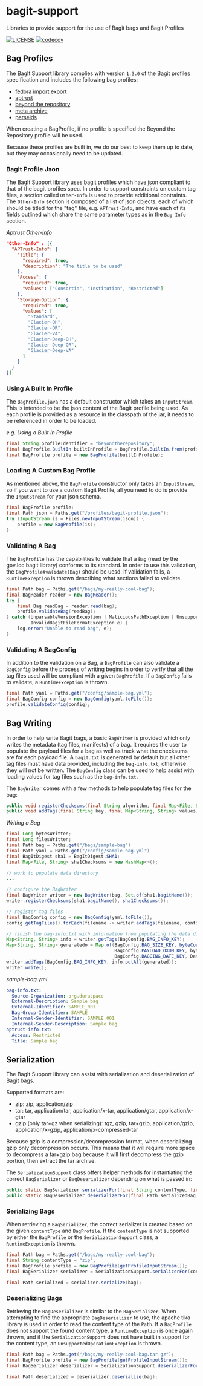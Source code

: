 # bagit-support
Libraries to provide support for the use of Bagit bags and Bagit Profiles

[![LICENSE](https://img.shields.io/badge/license-Apache-blue.svg?style=flat-square)](./LICENSE)
[![codecov](https://codecov.io/gh/duraspace/bagit-support/branch/master/graph/badge.svg)](https://codecov.io/gh/duraspace/bagit-support)

## Bag Profiles

The BagIt Support library complies with version `1.3.0` of the Bagit profiles specification and includes the following
bag profiles:

* [fedora import export](src/main/resources/profiles/fedora-import-export.json)
* [aptrust](src/main/resources/profiles/aptrust.json)
* [beyond the repository](src/main/resources/profiles/beyondtherepository.json)
* [meta archive](src/main/resources/profiles/metaarchive.json)
* [perseids](src/main/resources/profiles/perseids.json)

When creating a BagProfile, if no profile is specified the Beyond the Repository profile will be used.

Because these profiles are built in, we do our best to keep them up to date, but they may occasionally need to be 
updated.

### BagIt Profile Json

The BagIt Support library uses bagit profiles which have json compliant to that of the bagit profiles spec. In order to
support constraints on custom tag files, a section called `Other-Info` is used to provide additional contraints. The 
`Other-Info` section is composed of a list of json objects, each of which should be titled for the "tag" file, e.g. 
`APTrust-Info`, and have each of its fields outlined which share the same parameter types as in the `Bag-Info` section.

*Aptrust Other-Info*
```json
"Other-Info" : [{
  "APTrust-Info": {
    "Title": {
      "required": true,
      "description": "The title to be used"
    },
    "Access": {
      "required": true,
      "values": ["Consortia", "Institution", "Restricted"]
    },
    "Storage-Option": {
      "required": true,
      "values": [
        "Standard",
        "Glacier-OH",
        "Glacier-OR",
        "Glacier-VA",
        "Glacier-Deep-OH",
        "Glacier-Deep-OR",
        "Glacier-Deep-VA"
      ]
    }
  }
}]
```

### Using A Built In Profile

The `BagProfile.java` has a default constructor which takes an `InputStream`. This is intended to be the json content
of the Bagit profile being used. As each profile is provided as a resource in the classpath of the jar, it needs to be
referenced in order to be loaded.

*e.g. Using a Built In Profile*
```java
final String profileIdentifier = "beyondtherepository";
final BagProfile.BuiltIn builtInProfile = BagProfile.BuiltIn.from(profileIdentifier);
final BagProfile profile = new BagProfile(builtInProfile);
```

### Loading A Custom Bag Profile

As mentioned above, the `BagProfile` constructor only takes an `InputStream`, so if you want to use a custom Bagit 
Profile, all you need to do is provide the `InputStream` for your json schema.

```java
final BagProfile profile;
final Path json = Paths.get("/profiles/bagit-profile.json");
try (InputStream is = Files.newInputStream(json)) {
    profile = new BagProfile(is);
}
```

### Validating A Bag

The `BagProfile` has the capabilities to validate that a `Bag` (read by the gov.loc bagit library) conforms to its
standard. In order to use this validation, the `BagProfile#validate(Bag)` should be uesd. If validation fails, a
`RuntimeException` is thrown describing what sections failed to validate.

```java
final Path bag = Paths.get("/bags/my-really-cool-bag");
final BagReader reader = new BagReader();
try {
    final Bag readBag = reader.read(bag);
    profile.validateBag(readBag);
} catch (UnparsableVersionException | MaliciousPathException | UnsupportedAlgorithmException |
         InvalidBagitFileFormatException e) {
    log.error("Unable to read bag", e);
}
```

### Validating A BagConfig

In addition to the validation on a Bag, a `BagProfile` can also validate a `BagConfig` before the process of writing
begins in order to verify that all the tag files used will be compliant with a given `BagProfile`. If a `BagConfig` 
fails to validate, a `RuntimeException` is thrown.

```java
final Path yaml = Paths.get("/config/sample-bag.yml");
final BagConfig config = new BagConfig(yaml.toFile());
profile.validateConfig(config);
```

## Bag Writing

In order to help write Bagit bags, a basic `BagWriter` is provided which only writes the metadata (tag files, 
manifests) of a bag. It requires the user to populate the payload files for a bag as well as track what the
checksums are for each payload file. A `bagit.txt` is generated by default but all other tag files must have data 
provided, including the `bag-info.txt`, otherwise they will not be written. The `BagConfig` class can be used to help
assist with loading values for tag files such as the `bag-info.txt`.

The `BagWriter` comes with a few methods to help populate tag files for the bag:
```java
public void registerChecksums(final String algorithm, final Map<File, String> filemap)
public void addTags(final String key, final Map<String, String> values)
```

*Writing a Bag*
```java
final Long bytesWritten;
final Long filesWritten;
final Path bag = Paths.get("/bags/sample-bag")
final Path yaml = Paths.get("/config/sample-bag.yml")
final BagItDigest sha1 = BagItDigest.SHA1;
final Map<File, String> sha1Checksums = new HashMap<>();

// work to populate data directory
...

// configure the BagWriter
final BagWriter writer = new BagWriter(bag, Set.of(sha1.bagitName());
writer.registerChecksums(sha1.bagitName(), sha1Checksums());

// register tag files
final BagConfig config = new BagConfig(yaml.toFile());
config.getTagFiles().forEach(filename -> writer.addTags(filename, config.getFieldsForTagFile(filename));

// finish the bag-info.txt with information from populating the data directory
Map<String, String> info = writer.getTags(BagConfig.BAG_INFO_KEY);
Map<String, String> generatedo = Map.of(BagConfig.BAG_SIZE_KEY, byteCountToDisplaySize(bytesWritten), 
                                        BagConfig.PAYLOAD_OXUM_KEY, bytesWritten.toString() + "." + filesWritten.toString(),
                                        BagConfig.BAGGING_DATE_KEY, DateTimeFormatter.ISO_LOCAL_DATE.format(LocalDate.now())
writer.addTags(BagConfig.BAG_INFO_KEY, info.putAll(generated));
writer.write();
```

*sample-bag.yml*
```yaml
bag-info.txt:
  Source-Organization: org.duraspace
  External-Description: Sample bag
  External-Identifier: SAMPLE_001
  Bag-Group-Identifier: SAMPLE
  Internal-Sender-Identifier: SAMPLE_001
  Internal-Sender-Description: Sample bag
aptrust-info.txt:
  Access: Restricted
  Title: Sample bag
```

## Serialization

The BagIt Support library can assist with serialization and deserialization of Bagit bags. 

Supported formats are:
* zip: zip, application/zip
* tar: tar, application/tar, application/x-tar, application/gtar, application/x-gtar
* gzip (only tar+gz when serializing): tgz, gzip, tar+gzip, application/gzip, application/x-gzip, 
application/x-compressed-tar

Because gzip is a compression/decompression format, when deserializing gzip only decompression occurs. This means that
it will require more space to decompress a tar+gzip bag because it will first decompress the gzip portion, then extract
the tar archive.

The `SerializationSupport` class offers helper methods for instantiating the correct `BagSerializer` or 
`BagDeserializer` depending on what is passed in:

```java
public static BagSerializer serializerFor(final String contentType, final BagProfile profile)
public static BagDeserializer deserializerFor(final Path serializedBag, final BagProfile profile)
```

### Serializing Bags

When retrieving a `BagSerializer`, the correct serializer is created based on the given `contentType` and `BagProfile`.
If the `contentType` is not supported by either the `BagProfile` or the `SerializationSupport` class, a 
`RuntimeException` is thrown.

```java
final Path bag = Paths.get("/bags/my-really-cool-bag");
final String contentType = "zip";
final BagProfile profile = new BagProfile(getProfileInputStream());
final BagSerializer serializer = SerializationSupport.serializerFor(contentType, profile);

final Path serialized = serializer.serialize(bag);
```

### Deserializing Bags

Retrieving the `BagDeserializer` is similar to the `BagSerializer`. When attempting to find the appropriate 
`BagDeserializer` to use, the apache tika library is used in order to read the content type of the `Path`. If a 
`BagProfile` does not support the found content type, a `RuntimeException` is once again thrown, and if the
`SerializationSupport` does not have built in support for the content type, an `UnsupportedOperationException` is 
thrown.

```java
final Path bag = Paths.get("/bags/my-really-cool-bag.tar.gz");
final BagProfile profile = new BagProfile(getProfileInputStream());
final BagSerializer deserializer = SerializationSupport.deserializerFor(bag, profile);

final Path deserialized = deserializer.deserialize(bag);
```
